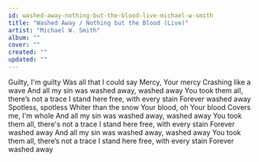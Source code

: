 ```yaml
---
id: washed-away-nothing-but-the-blood-live-michael-w-smith
title: "Washed Away / Nothing but the Blood (Live)"
artist: "Michael W. Smith"
album: ""
cover: ""
created: ""
updated: ""
---
```


Guilty, I'm guilty
Was all that I could say
Mercy, Your mercy
Crashing like a wave
And all my sin was washed away, washed away
You took them all, there’s not a trace
I stand here free, with every stain
Forever washed away
Spotless, spotless
Whiter than the snow
Your blood, oh Your blood
Covers me, I'm whole
And all my sin was washed away, washed away
You took them all, there's not a trace
I stand here free, with every stain
Forever washed away
And all my sin was washed away, washed away
You took them all, there’s not a trace
I stand here free, with every stain
Forever washed away